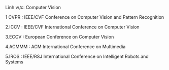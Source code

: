 Lĩnh vực: Computer Vision

1 CVPR : IEEE/CVF Conference on Computer Vision and Pattern Recognition

2.ICCV : IEEE/CVF International Conference on Computer Vision

3.ECCV : European Conference on Computer Vision

4.ACMMM : ACM International Conference on Multimedia

5.IROS : IEEE/RSJ International Conference on Intelligent Robots and Systems
